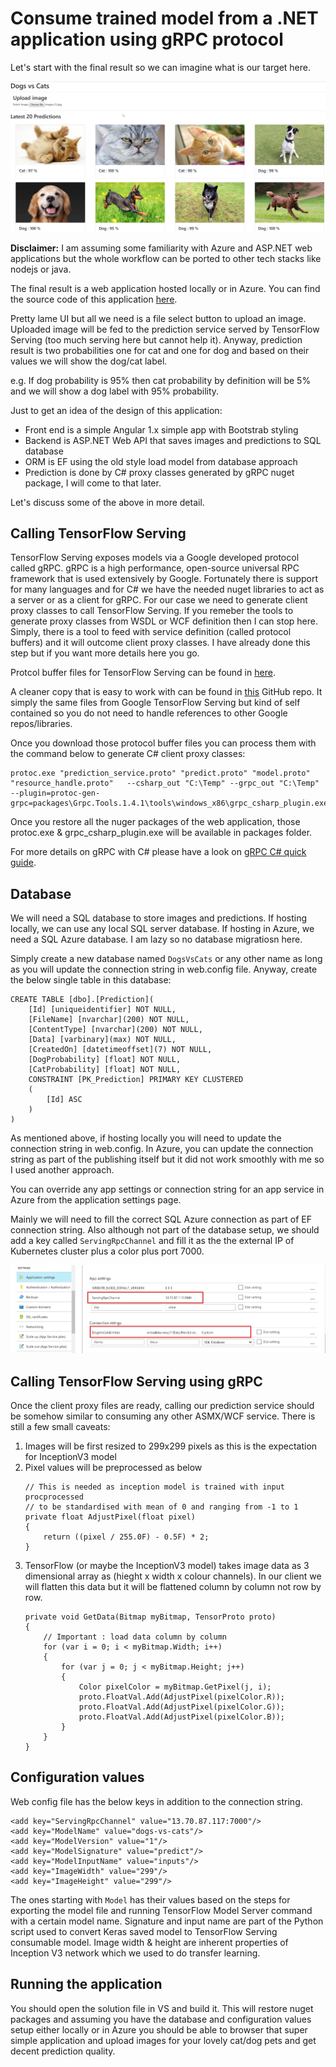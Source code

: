 # Consume trained model from a .NET application using gRPC protocol

Let's start with the final result so we can imagine what is our target here.

![final-result.png](./images/final-result.png)

**Disclaimer:**
I am assuming some familiarity with Azure and ASP.NET web applications but the whole workflow can be ported to other tech stacks like nodejs or java.

The final result is a web application hosted locally or in Azure.
You can find the source code of this application [here](./WebApp).

Pretty lame UI but all we need is a file select button to upload an image. Uploaded image will be fed to the prediction service served by TensorFlow Serving (too much serving here but cannot help it). Anyway, prediction result is two probabilities one for cat and one for dog and based on their values we will show the dog/cat label. 

e.g. If dog probability is 95% then cat probability by definition will be 5% and we will show a dog label with 95% probability.

Just to get an idea of the design of this application:

* Front end is a simple Angular 1.x simple app with Bootstrab styling
* Backend is ASP.NET Web API that saves images and predictions to SQL database
* ORM is EF using the old style load model from database approach
* Prediction is done by C# proxy classes generated by gRPC nuget package, I will come to that later.

Let's discuss some of the above in more detail.

## Calling TensorFlow Serving

TensorFlow Serving exposes models via a Google developed protocol called gRPC. gRPC is a high performance, open-source universal RPC framework that is used extensively by Google. Fortunately there is support for many languages and for C# we have the needed nuget libraries to act as a server or as a client for gRPC. For our case we need to generate client proxy classes to call TensorFlow Serving. If you remeber the tools to generate proxy classes from WSDL or WCF definition then I can stop here. Simply, there is a tool to feed with service definition (called protocol buffers) and it will outcome client proxy classes. I have already done this step but if you want more details here you go.

Protcol buffer files for TensorFlow Serving can be found in [here](https://github.com/tensorflow/serving/tree/master/tensorflow_serving/apis).

A cleaner copy that is easy to work with can be found in [this](https://github.com/krystianity/keras-serving/tree/master/node_server/protos) GitHub repo. It simply the same files from Google TensorFlow Serving but kind of self contained so you do not need to handle references to other Google repos/libraries.

Once you download those protocol buffer files you can process them with the command below to generate C# client proxy classes:

```
protoc.exe "prediction_service.proto" "predict.proto" "model.proto" "resource_handle.proto"   --csharp_out "C:\Temp" --grpc_out "C:\Temp" --plugin=protoc-gen-grpc=packages\Grpc.Tools.1.4.1\tools\windows_x86\grpc_csharp_plugin.exe
```

Once you restore all the nuger packages of the web application, those protoc.exe & grpc_csharp_plugin.exe will be available in packages folder.

For more details on gRPC with C# please have a look on [gRPC C# quick guide](https://grpc.io/docs/quickstart/csharp.html).


## Database

We will need a SQL database to store images and predictions. If hosting locally, we can use any local SQL server database. If hosting in Azure, we need a SQL Azure database. I am lazy so no database migratiosn here.

Simply create a new database named `DogsVsCats` or any other name as long as you will update the connection string in web.config file. Anyway, create the below single table in this database:

```
CREATE TABLE [dbo].[Prediction](
	[Id] [uniqueidentifier] NOT NULL,
	[FileName] [nvarchar](200) NOT NULL,
	[ContentType] [nvarchar](200) NOT NULL,
	[Data] [varbinary](max) NOT NULL,
	[CreatedOn] [datetimeoffset](7) NOT NULL,
	[DogProbability] [float] NOT NULL,
	[CatProbability] [float] NOT NULL,
    CONSTRAINT [PK_Prediction] PRIMARY KEY CLUSTERED 
    (
        [Id] ASC
    )
) 
```

As mentioned above, if hosting locally you will need to update the connection string in web.config. In Azure, you can update the connection string as part of the publishing itself but it did not work smoothly with me so I used another approach.

You can override any app settings or connection string for an app service in Azure from the application settings page.

Mainly we will need to fill the correct SQL Azure connection as part of EF connection string. Also although not part of the database setup, we should add a key called `ServingRpcChannel` and fill it as the the external IP of Kubernetes cluster plus a color plus port 7000.

![webapp-azure-config](./images/webapp-azure-config.png)

## Calling TensorFlow Serving using gRPC

Once the client proxy files are ready, calling our prediction service should be somehow similar to consuming any other ASMX/WCF service. There is still a few small caveats:

1. Images will be first resized to 299x299 pixels as this is the expectation for InceptionV3 model
1. Pixel values will be preprocessed as below
    ```
    // This is needed as inception model is trained with input procprocessed
    // to be standardised with mean of 0 and ranging from -1 to 1
    private float AdjustPixel(float pixel)
    {
        return ((pixel / 255.0F) - 0.5F) * 2;
    }
    ```
1. TensorFlow (or maybe the InceptionV3 model) takes image data as 3 dimensional array as (hieght x width x colour channels). In our client we will flatten this data but it will be flattened column by column not row by row.
    ```
    private void GetData(Bitmap myBitmap, TensorProto proto)
    {
        // Important : load data column by column
        for (var i = 0; i < myBitmap.Width; i++)
        {
            for (var j = 0; j < myBitmap.Height; j++)
            {
                Color pixelColor = myBitmap.GetPixel(j, i);
                proto.FloatVal.Add(AdjustPixel(pixelColor.R));
                proto.FloatVal.Add(AdjustPixel(pixelColor.G));
                proto.FloatVal.Add(AdjustPixel(pixelColor.B));
            }
        }
    }
    ```

## Configuration values

Web config file has the below keys in addition to the connection string.

```
<add key="ServingRpcChannel" value="13.70.87.117:7000"/>
<add key="ModelName" value="dogs-vs-cats"/>
<add key="ModelVersion" value="1"/>
<add key="ModelSignature" value="predict"/>
<add key="ModelInputName" value="inputs"/>
<add key="ImageWidth" value="299"/>
<add key="ImageHeight" value="299"/>
```

The ones starting with `Model` has their values based on the steps for exporting the model file and running TensorFlow Model Server command with a certain model name. Signature and input name are part of the Python script used to convert Keras saved model to TensorFlow Serving consumable model. Image width & height are inherent properties of Inception V3 network which we used to do transfer learning.


## Running the application

You should open the solution file in VS and build it. This will restore nuget packages and assuming you have the database and configuration values setup either locally or in Azure you should be able to browser that super simple application and upload images for your lovely cat/dog pets and get decent prediction quality.



